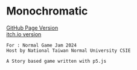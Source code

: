 # Monochromatic

[GitHub Page Version](https://naocoding.github.io/Monochromatic/) <br>
[itch.io version](https://naocoding.itch.io/monochromatic)

```
For : Normal Game Jam 2024
Host by National Taiwan Normal University CSIE

A Story based game written with p5.js
```
